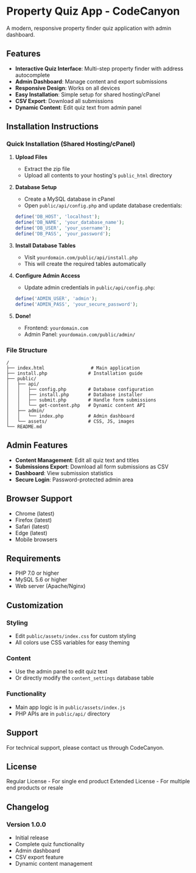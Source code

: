 
# Property Quiz App - CodeCanyon

A modern, responsive property finder quiz application with admin dashboard.

## Features

- **Interactive Quiz Interface**: Multi-step property finder with address autocomplete
- **Admin Dashboard**: Manage content and export submissions
- **Responsive Design**: Works on all devices
- **Easy Installation**: Simple setup for shared hosting/cPanel
- **CSV Export**: Download all submissions
- **Dynamic Content**: Edit quiz text from admin panel

## Installation Instructions

### Quick Installation (Shared Hosting/cPanel)

1. **Upload Files**
   - Extract the zip file
   - Upload all contents to your hosting's `public_html` directory

2. **Database Setup**
   - Create a MySQL database in cPanel
   - Open `public/api/config.php` and update database credentials:
   ```php
   define('DB_HOST', 'localhost');
   define('DB_NAME', 'your_database_name');
   define('DB_USER', 'your_username');
   define('DB_PASS', 'your_password');
   ```

3. **Install Database Tables**
   - Visit `yourdomain.com/public/api/install.php`
   - This will create the required tables automatically

4. **Configure Admin Access**
   - Update admin credentials in `public/api/config.php`:
   ```php
   define('ADMIN_USER', 'admin');
   define('ADMIN_PASS', 'your_secure_password');
   ```

5. **Done!**
   - Frontend: `yourdomain.com`
   - Admin Panel: `yourdomain.com/public/admin/`

### File Structure

```
/
├── index.html                 # Main application
├── install.php               # Installation guide
├── public/
│   ├── api/
│   │   ├── config.php        # Database configuration
│   │   ├── install.php       # Database installer
│   │   ├── submit.php        # Handle form submissions
│   │   └── get-content.php   # Dynamic content API
│   ├── admin/
│   │   └── index.php         # Admin dashboard
│   └── assets/               # CSS, JS, images
└── README.md
```

## Admin Features

- **Content Management**: Edit all quiz text and titles
- **Submissions Export**: Download all form submissions as CSV
- **Dashboard**: View submission statistics
- **Secure Login**: Password-protected admin area

## Browser Support

- Chrome (latest)
- Firefox (latest)
- Safari (latest)
- Edge (latest)
- Mobile browsers

## Requirements

- PHP 7.0 or higher
- MySQL 5.6 or higher
- Web server (Apache/Nginx)

## Customization

### Styling
- Edit `public/assets/index.css` for custom styling
- All colors use CSS variables for easy theming

### Content
- Use the admin panel to edit quiz text
- Or directly modify the `content_settings` database table

### Functionality
- Main app logic is in `public/assets/index.js`
- PHP APIs are in `public/api/` directory

## Support

For technical support, please contact us through CodeCanyon.

## License

Regular License - For single end product
Extended License - For multiple end products or resale

## Changelog

### Version 1.0.0
- Initial release
- Complete quiz functionality
- Admin dashboard
- CSV export feature
- Dynamic content management
